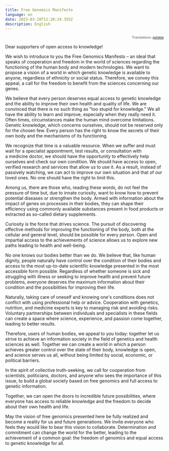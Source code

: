 ```yaml
---
title: Free Genomics Manifesto
language: en
date: 2023-03-28T11:20:24.355Z
description: English
---
```

<div style="text-align:right;"><p style="font-size:75%;color:#555">Translations: <a href="/manifesto/pl/">polskie</a></p></div>

Dear supporters of open access to knowledge!

We wish to introduce to you the Free Genomics Manifesto – an ideal that speaks of
cooperation and freedom in the world of sciences regarding the functioning of the
human body and modern technologies. We want to propose a vision of a world in which
genetic knowledge is available to anyone, regardless of ethnicity or social
status. Therefore, we convey this appeal, a call for the freedom to benefit from the
sciences concerning our genes.

We believe that every person deserves equal access to genetic knowledge and the
ability to improve their own health and quality of life. We are convinced that there
is no such thing as "too stupid for knowledge." We all have the ability to learn and
improve, especially when they really need it. Often times, circumstances make the
human mind overcome limitations. Genetic knowledge, which concerns ourselves, should
not be reserved only for the chosen few. Every person has the right to know the
secrets of their own body and the mechanisms of its functioning.

We recognize that time is a valuable resource. When we suffer and must wait for a
specialist appointment, test results, or consultation with a medicine doctor, we
should have the opportunity to effectively help ourselves and check our own
condition. We should have access to open, verified research and services that allow
us to use it. As a result, instead of passively watching, we can act to improve our
own situation and that of our loved ones. No one should have the right to limit this.

Among us, there are those who, reading these words, do not feel the pressure of time
but, due to innate curiosity, want to know how to prevent potential diseases or
strengthen the body. Armed with information about the impact of genes on processes in
their bodies, they can shape their efficiency using commonly available substances
present in food products or extracted as so-called dietary supplements.

Curiosity is the force that drives science. The pursuit of discovering effective
methods for improving the functioning of the body, both at the cellular and general
level, should be possible for every person. Open and impartial access to the
achievements of science allows us to explore new paths leading to health and
well-being.

No one knows our bodies better than we do. We believe that, like human dignity,
people naturally have control over the condition of their bodies and access to the
most up-to-date scientific knowledge presented in the most accessible form
possible. Regardless of whether someone is sick and struggling with illness or
seeking to improve health and prevent future problems, everyone deserves the maximum
information about their condition and the possibilities for improving their life.

Naturally, taking care of oneself and knowing one's conditions does not conflict with
using professional help or advice. Cooperation with genetics, nutrition, and medicine
experts is key to managing risk and avoiding risks. Voluntary partnerships between
individuals and specialists in these fields can create a space where science,
experience, and passion come together, leading to better results.

Therefore, users of human bodies, we appeal to you today: together let us strive to
achieve an information society in the field of genetics and health sciences as
well. Together we can create a world in which a person achieves greater control over
the state of their body, knowledge is open, and science serves us all, without being
limited by social, economic, or political barriers.

In the spirit of collective truth-seeking, we call for cooperation from scientists,
politicians, doctors, and anyone who sees the importance of this issue, to build a
global society based on free genomics and full access to genetic information.

Together, we can open the doors to incredible future possibilities, where everyone
has access to reliable knowledge and the freedom to decide about their own health and
life.

May the vision of free genomics presented here be fully realized and become a reality
for us and future generations. We invite everyone who feels they would like to bear
this vision to collaborate. Determination and commitment can change the world for the
better, leading to the achievement of a common goal: the freedom of genomics and
equal access to genetic knowledge for all.
